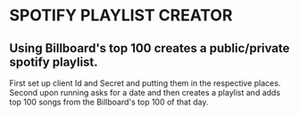 # SPOTIFY PLAYLIST CREATOR

## Using Billboard's top 100 creates a public/private spotify playlist.

First set up client Id and Secret and putting them in the respective places.
Second upon running asks for a date and then creates a playlist and adds top 100 songs from the Billboard's top 100 of that day.
